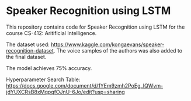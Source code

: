 # Speaker Recognition using LSTM
This repository contains code for Speaker Recognition using LSTM for the course CS-412: Aritificial Intelligence.

The dataset used: https://www.kaggle.com/kongaevans/speaker-recognition-dataset. The voice samples of the authors was also added to the final dataset.

The model achieves 75% accuracy.

Hyperparameter Search Table: https://docs.google.com/document/d/1YEm9zmh2PoEg_IQWvm-jdYUXCRsB8xMqpqfOJnU-6Jo/edit?usp=sharing
